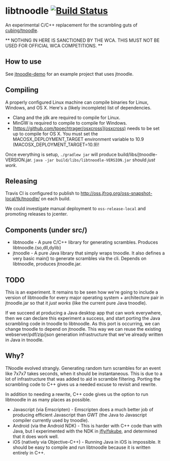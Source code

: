 libtnoodle [![Build Status](https://travis-ci.org/jfly/libtnoodle.svg?branch=master)](https://travis-ci.org/jfly/libtnoodle)
==========

An experimental C/C++ replacement for the scrambling guts of
[cubing/tnoodle](https://github.com/cubing/tnoodle).

** NOTHING IN HERE IS SANCTIONED BY THE WCA. THIS MUST NOT
BE USED FOR OFFICIAL WCA COMPETITIONS. **

## How to use

See [jtnoodle-demo](https://github.com/jfly/jtnoodle-demo) for an example
project that uses jtnoodle.

## Compiling

A properly configured Linux machine can compile binaries for Linux, Windows, and OS X.
Here's a (likely incomplete) list of dependencies.

- Clang and the jdk are required to compile for Linux.
- MinGW is required to compile to compile for Windows.
- [https://github.com/tpoechtrager/osxcross](osxcross) needs to be set up to
  compile for OS X. You must set the MACOSX_DEPLOYMENT_TARGET environment
  variable to 10.9 (MACOSX_DEPLOYMENT_TARGET=10.9)!

Once everything is setup, `./gradlew jar` will produce
build/libs/jtnoodle-VERSION.jar.
`java -jar build/libs/libtnoodle-VERSION.jar` should *just work*.

## Releasing

Travis CI is configured to publish to
http://oss.jfrog.org/oss-snapshot-local/tk/tnoodle/ on each build.

We could investigate manual deployment to `oss-release-local` and promoting
releases to jcenter.

## Components (under src/)

- libtnoodle - A pure C/C++ library for generating scrambles. Produces
  libtnoodle.{so,dll,dylib}
- jtnoodle - A pure Java library that simply wraps tnoodle. It also defines a
  very basic main() to generate scrambles via the cli. Depends on libtnoodle,
  produces jtnoodle.jar.

## TODO

This is an experiment. It remains to be seen how we're going to include a
version of libtnoodle for every major operating system + architecture pair in
jtnoodle.jar so that it *just works* (like the current pure Java tnoodle).

If we succeed at producing a Java desktop app that can work everywhere, then
we can declare this experiment a success, and start porting the Java scrambling code
in tnoodle to libtnoodle. As this port is occurring, we can change tnoodle to depend
on jtnoodle. This way we can reuse the existing webserver/pdf/zip/json generation
infrastructure that we've already written in Java in tnoodle.

## Why?

TNoodle evolved strangly. Generating random turn scrambles for an event like
7x7x7 takes seconds, when it should be instantaneous. This is due to a lot of
infrastructure that was added to aid in scramble filtering. Porting the
scrambling code to C++ gives us a needed excuse to revisit and rewrite.

In addition to needing a rewrite, C++ code gives us the option to run libtnoodle in
as many places as possible.

- Javascript (via Emscripten) - Emscripten does a much better job of producing
efficient Javascript than GWT (the Java to Javascript compiler currently used
by tnoodle).
- Android (via the Android NDK) - This is harder with C++ code than with Java,
but I experimented with the NDK in
[jfly/fskube](https://github.com/jfly/fskube), and determined that it does work well.
- iOS (natively via Objective-C++) - Running Java in iOS is impossible. It
should be easy to compile and run libtnoodle because it is written entirely in
C++.
